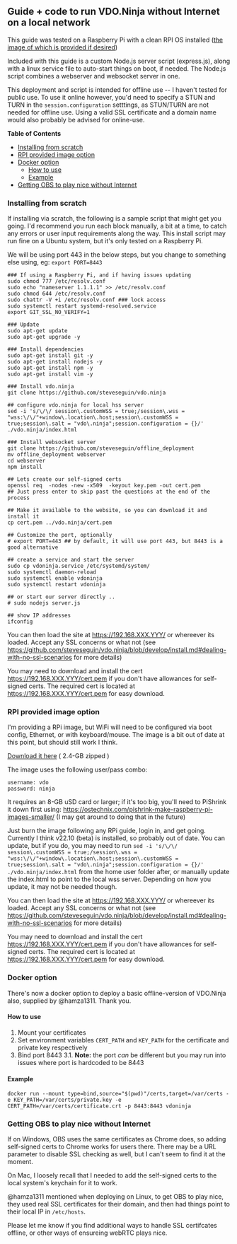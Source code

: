 ## Guide + code to run VDO.Ninja without Internet on a local network

This guide was tested on a Raspberry Pi with a clean RPI OS installed ([the image of which is provided if desired](https://github.com/steveseguin/offline_deployment#rpi-provided-image-option))

Included with this guide is a custom Node.js server script (express.js), along with a linux service file to auto-start things on boot, if needed. The Node.js script combines a webserver and websocket server in one.

This deployment and script is intended for offline use -- I haven't tested for public use. To use it online however, you'd need to specify a STUN and TURN in the `session.configuration` setttings, as STUN/TURN are not needed for offline use. Using a valid SSL certificate and a domain name would also probably be advised for online-use.

<!-- START doctoc generated TOC please keep comment here to allow auto update -->
<!-- DON'T EDIT THIS SECTION, INSTEAD RE-RUN doctoc TO UPDATE -->
**Table of Contents**

- [Installing from scratch](#installing-from-scratch)
- [RPI provided image option](#rpi-provided-image-option)
- [Docker option](#docker-option)
  - [How to use](#how-to-use)
  - [Example](#example)
- [Getting OBS to play nice without Internet](#getting-obs-to-play-nice-without-internet)

<!-- END doctoc generated TOC please keep comment here to allow auto update -->


### Installing from scratch 

If installing via scratch, the following is a sample script that might get you going. I'd recommend you run each block manually, a bit at a time, to catch any errors or user input requirements along the way. This install script may run fine on a Ubuntu system, but it's only tested on a Raspberry Pi.

We will be using port 443 in the below steps, but you change to something else using, eg: `export PORT=8443`

```
### If using a Raspberry Pi, and if having issues updating
sudo chmod 777 /etc/resolv.conf
sudo echo "nameserver 1.1.1.1" >> /etc/resolv.conf
sudo chmod 644 /etc/resolv.conf
sudo chattr -V +i /etc/resolv.conf ### lock access
sudo systemctl restart systemd-resolved.service
export GIT_SSL_NO_VERIFY=1

### Update
sudo apt-get update
sudo apt-get upgrade -y

### Install dependencies
sudo apt-get install git -y
sudo apt-get install nodejs -y
sudo apt-get install npm -y
sudo apt-get install vim -y

### Install vdo.ninja 
git clone https://github.com/steveseguin/vdo.ninja

## configure vdo.ninja for local hss server
sed -i 's/\/\/ session\.customWSS = true;/session\.wss = "wss:\/\/"+window\.location\.host;session\.customWSS = true;session\.salt = "vdo\.ninja";session.configuration = {}/' ./vdo.ninja/index.html

### Install websocket server
git clone https://github.com/steveseguin/offline_deployment
mv offline_deployment webserver
cd webserver
npm install

## Lets create our self-signed certs
openssl req  -nodes -new -x509  -keyout key.pem -out cert.pem
## Just press enter to skip past the questions at the end of the process

## Make it available to the website, so you can download it and install it
cp cert.pem ../vdo.ninja/cert.pem

## Customize the port, optionally
# export PORT=443 ## by default, it will use port 443, but 8443 is a good alternative

## create a service and start the server
sudo cp vdoninja.service /etc/systemd/system/
sudo systemctl daemon-reload
sudo systemctl enable vdoninja
sudo systemctl restart vdoninja

## or start our server directly ..
# sudo nodejs server.js

## show IP addresses
ifconfig 

```

You can then load the site at https://192.168.XXX.YYY/ or whereever its loaded.  Accept any SSL concerns or what not (see https://github.com/steveseguin/vdo.ninja/blob/develop/install.md#dealing-with-no-ssl-scenarios for more details)

You may need to download and install the cert https://192.168.XXX.YYY/cert.pem if you don't have allowances for self-signed certs. The required cert is located at https://192.168.XXX.YYY/cert.pem for easy download.

### RPI provided image option

I'm providing a RPi image, but WiFi will need to be configured via boot config, Ethernet, or with keyboard/mouse. The image is a bit out of date at this point, but should still work I think. 

[Download it here](https://drive.google.com/file/d/10WtVXUh7yHxWmdSaR95-E_M3pnUNUtvr/view?usp=sharing) ( 2.4-GB zipped )

The image uses the following user/pass combo:
```
username: vdo 
password: ninja
```

It requires an 8-GB uSD card or larger; if it's too big, you'll need to PiShrink it down first using: https://ostechnix.com/pishrink-make-raspberry-pi-images-smaller/
(I may get around to doing that in the future)

Just burn the image following any RPi guide, login in, and get going.  Currently I think v22.10 (beta) is installed, so probably out of date. You can update, but if you do, you may need to run `sed -i 's/\/\/ session\.customWSS = true;/session\.wss = "wss:\/\/"+window\.location\.host;session\.customWSS = true;session\.salt = "vdo\.ninja";session.configuration = {}/' ./vdo.ninja/index.html` from the home user folder after, or manually update the index.html to point to the local wss server. Depending on how you update, it may not be needed though.

You can then load the site at https://192.168.XXX.YYY/ or whereever its loaded.  Accept any SSL concerns or what not (see https://github.com/steveseguin/vdo.ninja/blob/develop/install.md#dealing-with-no-ssl-scenarios for more details)

You may need to download and install the cert https://192.168.XXX.YYY/cert.pem if you don't have allowances for self-signed certs. The required cert is located at https://192.168.XXX.YYY/cert.pem for easy download.

### Docker option

There's now a docker option to deploy a basic offline-version of VDO.Ninja also, supplied by @hamza1311. Thank you.

#### How to use

1. Mount your certificates
2. Set environment variables `CERT_PATH` and `KEY_PATH` for the certificate and private key respectively
3. Bind port 8443
    3.1. **Note:** the port _can_ be different but you may run into issues where port is hardcoded to be 8443

#### Example

```
docker run --mount type=bind,source="$(pwd)"/certs,target=/var/certs -e KEY_PATH=/var/certs/private.key -e CERT_PATH=/var/certs/certificate.crt -p 8443:8443 vdoninja
```

### Getting OBS to play nice without Internet

If on Windows, OBS uses the same certificates as Chrome does, so adding self-signed certs to Chrome works for users there. There may be a URL parameter to disable SSL checking as well, but I can't seem to find it at the moment.

On Mac, I loosely recall that I needed to add the self-signed certs to the local system's keychain for it to work. 

@hamza1311 mentioned when deploying on Linux, to get OBS to play nice, they used real SSL certificates for their domain, and then had things point to their local IP in `/etc/hosts`.

Please let me know if you find additional ways to handle SSL certifcates offline, or other ways of ensureing webRTC plays nice.
